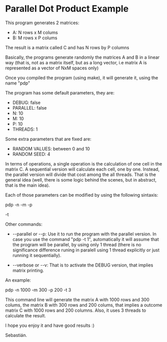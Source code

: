 # Parallel Dot Product Example

This program generates 2 matrices:

* A: N rows x M colums
* B: M rows x P colums

The result is a matrix called C and has N rows by P columns

Basically, the programs generate randomly the matrices A and B
in a linear way (that is, not as a matrix itself, but as a long vector, i.e
matrix A  is represented as a vector of NxM spaces only)

Once you compiled the program (using make), it will generate it, using the name "pdp"

The program has some default parameters, they are:

* DEBUG: false
* PARALLEL: false
* N: 10
* M: 10
* P: 10
* THREADS: 1

Some extra parameters that are fixed are:
* RANDOM VALUES: between 0 and 10
* RANDOM SEED: 4

In terms of operations, a single operation is the calculation of one cell in the matrix C. A sequential version will calculate each cell, one by one. Instead, the parallel version will divide that cost among the all threads. That is the general idea (well, there is some logic behind the scenes, but in abstract, that is the main idea).


Each of those parameters can be modified by using the following sintaxis:

pdp -n <N> -m <M> -p <P> -t <THREADS>

Other commands:
* --parallel or --p: Use it to run the program with the parallel version. In case you use the command "pdp -t 1", automatically it will assume that the program will be parallel, by using only 1 thread (there is no significance difference runing in paralell using 1 thread explicitly or just running it sequentially).

* --verbose or --v: That is to activate the DEBUG version, that implies matrix printing.

An example:

pdp -n 1000 -m 300 -p 200 -t 3

This command line will generate the matrix A with 1000 rows and 300 colums, the matrix B with 300 rows and 200 colums, that implies a outcome matrix C with 1000 rows and 200 columns. Also, it uses 3 threads to calculate the result.

I hope you enjoy it and have good results :)

Sebastián.
